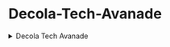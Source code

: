 # Decola-Tech-Avanade


<details>
  <summary>Decola Tech Avanade</summary>
  <div>
    <h5>Primeiros desafios Matemáticos em C#</h5>
    &nbsp; <a href="https://github.com/theadelmojr/Cursos/blob/main/Decola%20Tech%20Avanade/Primeiros%20desafios%20Matem%C3%A1ticos%20em%20C%23/desafio1/Program.cs">Soma simples</a><br/>
    &nbsp; <a href="https://github.com/theadelmojr/Cursos/blob/main/Localiza.NET/Solu%C3%A7%C3%A3o%20de%20problemas%20em%20C%23/desafio2/Program.cs">DDD</a><br/>
  <div>
    <h5>Introdução a Resolução de Desafios com C#</h5>
    &nbsp; <a href="https://github.com/theadelmojr/Cursos/blob/main/Decola%20Tech%20Avanade/Introdu%C3%A7%C3%A3o%20a%20Resolu%C3%A7%C3%A3o%20de%20Desafios%20com%20C%23/desafio1/Program.cs">Múltiplos</a><br/>
    &nbsp; <a href="https://github.com/theadelmojr/Cursos/blob/main/Decola%20Tech%20Avanade/Introdu%C3%A7%C3%A3o%20a%20Resolu%C3%A7%C3%A3o%20de%20Desafios%20com%20C%23/desafio2/Program.cs">Números ímpares</a><br/>
    &nbsp; <a href="https://github.com/theadelmojr/Cursos/blob/main/Decola%20Tech%20Avanade/Introdu%C3%A7%C3%A3o%20a%20Resolu%C3%A7%C3%A3o%20de%20Desafios%20com%20C%23/desafio3/Program.cs">Conversão de tempo</a><br/>
    &nbsp; <a href="https://github.com/theadelmojr/Cursos/blob/main/Decola%20Tech%20Avanade/Introdu%C3%A7%C3%A3o%20a%20Resolu%C3%A7%C3%A3o%20de%20Desafios%20com%20C%23/desafio4/Program.cs">tempo do Dobby</a><br/>
  </div>
  <div>
    <h5>Desafios numéricos em C#</h5>
    &nbsp; <a href="https://github.com/theadelmojr/Cursos/blob/main/Decola%20Tech%20Avanade/Desafios%20num%C3%A9ricos%20em%20C%23/desafio1/Program.cs">Tipo de combustivel</a><br/>
    &nbsp; <a href="https://github.com/theadelmojr/Cursos/blob/main/Decola%20Tech%20Avanade/Desafios%20num%C3%A9ricos%20em%20C%23/desafio2/Program.cs">O maior</a><br/>
    &nbsp; <a href="https://github.com/theadelmojr/Cursos/blob/main/Decola%20Tech%20Avanade/Desafios%20num%C3%A9ricos%20em%20C%23/desafio3/Program.cs">Validação de nota</a><br/>
    &nbsp; <a href="https://github.com/theadelmojr/Cursos/blob/main/Decola%20Tech%20Avanade/Desafios%20num%C3%A9ricos%20em%20C%23/desafio4/Program.cs">Tipos de triângulo</a><br/>
    &nbsp; <a href="https://github.com/theadelmojr/Cursos/blob/main/Decola%20Tech%20Avanade/Desafios%20num%C3%A9ricos%20em%20C%23/desafio5/Program.cs">Sequência lógica 2</a><br/>
    &nbsp; <a href="https://github.com/theadelmojr/Cursos/blob/main/Localiza.NET/Praticando%20programa%C3%A7%C3%A3o%20em%20C%23/desafio1/Program.cs">Coordenadas em um ponto</a><br/>
  </div>
  <div>
    <h5>Criando um catálogo de jogos usando boas práticas de arquitetura com .NET</h5>
    &nbsp; <a href="https://github.com/theadelmojr/Cursos/blob/main/Decola%20Tech%20Avanade/Criando%20um%20cat%C3%A1logo%20de%20jogos/CatalogoJogos/Program.cs">Locadora de jogos</a><br/>
  </div>
</details>
